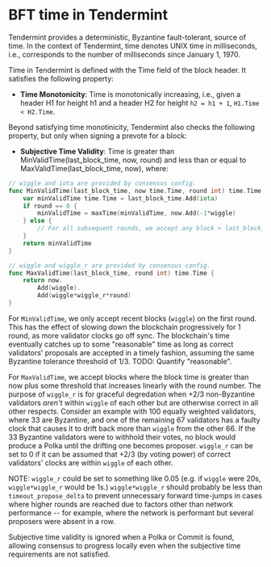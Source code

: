 # BFT time in Tendermint 

Tendermint provides a deterministic, Byzantine fault-tolerant, source of time.
In the context of Tendermint, time denotes UNIX time in milliseconds, i.e.,
corresponds to the number of milliseconds since January 1, 1970.

Time in Tendermint is defined with the Time field of the block header. 
It satisfies the following property:

- **Time Monotonicity**: Time is monotonically increasing, i.e., given 
a header H1 for height h1 and a header H2 for height `h2 = h1 + 1`, `H1.Time < H2.Time`.

Beyond satisfying time monotinicity, Tendermint also checks the following
property, but only when signing a prevote for a block:

- **Subjective Time Validity**: Time is greater than MinValidTime(last_block_time,
  now, round) and less than or equal to MaxValidTime(last_block_time, now), where:

```go
// wiggle and iota are provided by consensus config.
func MinValidTime(last_block_time, now time.Time, round int) time.Time {
	var minValidTime time.Time = last_block_time.Add(iota)
	if round == 0 {
		minValidTime = maxTime(minValidTime, now.Add(-1*wiggle)
	} else {
		// For all subsequent rounds, we accept any block > last_block_time+iota.
	}
	return minValidTime
}

// wiggle and wiggle_r are provided by consensus config.
func MaxValidTime(last_block_time, round int) time.Time {
	return now.
		Add(wiggle).
		Add(wiggle*wiggle_r*round)
}
```

For `MinValidTime`, we only accept recent blocks (`wiggle`) on the first
round.  This has the effect of slowing down the blockchain progressively for 1
round, as more validator clocks go off sync.  The blockchain's time eventually
catches up to some "reasonable" time as long as correct validators' proposals are accepted in a timely fashion,
assuming the same Byzantine tolerance threshold of 1/3.  TODO: Quantify "reasonable".

For `MaxValidTime`, we accept blocks where the block time is greater than now
plus some threshold that increases linearly with the round number. 
The purpose of `wiggle_r` is for graceful degredation when +2/3 non-Byzantine validators
*aren't* within `wiggle` of each other but are otherwise correct in all other respects. 
Consider an example with 100 equally weighted validators, where 33 are Byzantine,
and one of the remaining 67 validators has a faulty clock that causes it to drift
back more than `wiggle` from the other 66.  If the 33 Byzantine
validators were to withhold their votes, no block would produce a Polka until the
drifting one becomes proposer. `wiggle_r` can be set to 0 if it can be assumed that +2/3 (by voting power) of correct validators' clocks are within `wiggle` of each other.

NOTE: `wiggle_r` could be set to something like 0.05 (e.g. if `wiggle` were 20s, `wiggle*wiggle_r` would be 1s.)
`wiggle*wiggle_r` should probably be less than `timeout_propose_delta` to prevent unnecessary
forward time-jumps in cases where higher rounds are reached due to factors
other than network performance -- for example, where the network is performant
but several proposers were absent in a row.

Subjective time validity is ignored when a Polka or Commit is found, allowing
consensus to progress locally even when the subjective time requirements are not satisfied.
